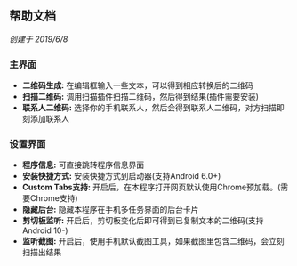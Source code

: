 ## 帮助文档
*创建于 2019/6/8*

### 主界面

- **二维码生成:** 在编辑框输入一些文本，可以得到相应转换后的二维码
- **扫描二维码:** 调用扫描插件扫描二维码，然后得到结果(插件需要安装)
- **联系人二维码:** 选择你的手机联系人，然后会得到联系人二维码，对方扫描即刻添加联系人

### 设置界面

- **程序信息:** 可直接跳转程序信息界面
- **安装快捷方式:** 安装快捷方式到启动器(支持Android 6.0+)
- **Custom Tabs支持:** 开启后，在本程序打开网页默认使用Chrome预加载。(需要Chrome支持)
- **隐藏后台:** 隐藏本程序在手机多任务界面的后台卡片
- **剪切板监听:** 开启后，剪切板变化后即可得到已复制文本的二维码(支持Android 10-)
- **监听截图:** 开启后，使用手机默认截图工具，如果截图里包含二维码，会立刻扫描出结果
